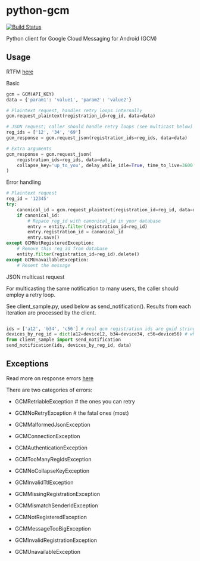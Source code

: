 python-gcm
======================
[![Build Status](https://secure.travis-ci.org/geeknam/python-gcm.png?branch=master)](http://travis-ci.org/geeknam/python-gcm)

Python client for Google Cloud Messaging for Android (GCM)

Usage
------------
RTFM [here](http://developer.android.com/guide/google/gcm/gcm.html)
        
Basic
```python
gcm = GCM(API_KEY)
data = {'param1': 'value1', 'param2': 'value2'}

# Plaintext request, handles retry loops internally
gcm.request_plaintext(registration_id=reg_id, data=data)

# JSON request; caller should handle retry loops (see multicast below)
reg_ids = ['12', '34', '69']
gcm_response = gcm.request_json(registration_ids=reg_ids, data=data)

# Extra arguments
gcm_response = gcm.request_json(
    registration_ids=reg_ids, data=data,
    collapse_key='up_to_you', delay_while_idle=True, time_to_live=3600
)
```

Error handling
```python
# Plaintext request
reg_id = '12345'
try:
    canonical_id = gcm.request_plaintext(registration_id=reg_id, data=data)
    if canonical_id:
        # Repace reg_id with canonical_id in your database
        entry = entity.filter(registration_id=reg_id)
        entry.registration_id = canonical_id
        entry.save()
except GCMNotRegisteredException:
    # Remove this reg_id from database
    entity.filter(registration_id=reg_id).delete()
except GCMUnavailableException:
    # Resent the message
```

JSON multicast request

For multicasting the same notification to many users, the caller should employ a retry loop.

See client_sample.py, used below as send_notification(). Results from each iteration are processed
by the client.

```python

ids = ['a12', 'b34', 'c56'] # real gcm registration ids are guid strings
devices_by_reg_id = dict(a12=device12, b34=device34, c56=device56) # where device<id> indicates some database record
from client_sample import send_notification
send_notification(ids, devices_by_reg_id, data)


```

Exceptions
------------
Read more on response errors [here](http://developer.android.com/guide/google/gcm/gcm.html#success)

There are two categories of errors:

* GCMRetriableException # the ones you can retry

* GCMNoRetryException   # the fatal ones (most)

* GCMMalformedJsonException
* GCMConnectionException
* GCMAuthenticationException
* GCMTooManyRegIdsException
* GCMNoCollapseKeyException
* GCMInvalidTtlException
* GCMMissingRegistrationException
* GCMMismatchSenderIdException
* GCMNotRegisteredException
* GCMMessageTooBigException
* GCMInvalidRegistrationException
* GCMUnavailableException


